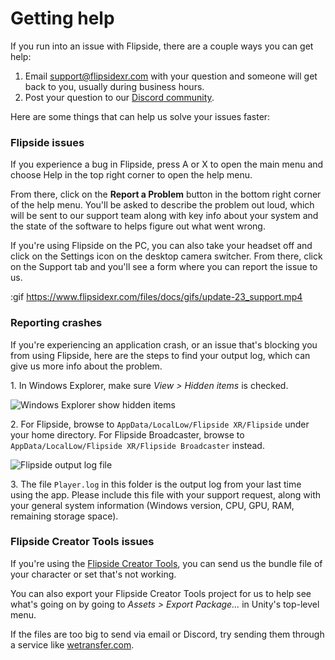 # Getting help

If you run into an issue with Flipside, there are a couple ways you can get help:

1. Email [support@flipsidexr.com](mailto:support@flipsidexr.com) with your question and someone will get back to you, usually during business hours.
2. Post your question to our [Discord community](https://discord.gg/q3n9ppA).

Here are some things that can help us solve your issues faster:

### Flipside issues

If you experience a bug in Flipside, press A or X to open the main menu and choose Help in the top right corner to open the help menu.

From there, click on the **Report a Problem** button in the bottom right corner of the help menu. You'll be asked to describe the problem out loud, which will be sent to our support team along with key info about your system and the state of the software to helps figure out what went wrong.

If you're using Flipside on the PC, you can also take your headset off and click on the Settings icon on the desktop camera switcher. From there, click on the Support tab and you'll see a form where you can report the issue to us.

:gif https://www.flipsidexr.com/files/docs/gifs/update-23_support.mp4

### Reporting crashes

If you're experiencing an application crash, or an issue that's blocking you from using Flipside, here are the steps to find your output log, which can give us more info about the problem.

1\. In Windows Explorer, make sure _View > Hidden items_ is checked.

![Windows Explorer show hidden items](https://www.flipsidexr.com/files/docs/screenshots/windows-explorer-show-hidden-files.png)

2\. For Flipside, browse to `AppData/LocalLow/Flipside XR/Flipside` under your home directory. For Flipside Broadcaster, browse to `AppData/LocalLow/Flipside XR/Flipside Broadcaster` instead.

![Flipside output log file](https://www.flipsidexr.com/files/docs/screenshots/flipside-output-log-location.png)

3\. The file `Player.log` in this folder is the output log from your last time using the app. Please include this file with your support request, along with your general system information (Windows version, CPU, GPU, RAM, remaining storage space).

### Flipside Creator Tools issues

If you're using the [Flipside Creator Tools](/docs/1.0/creator-tools), you can send us the bundle file of your character or set that's not working.

You can also export your Flipside Creator Tools project for us to help see what's going on by going to _Assets > Export Package..._ in Unity's top-level menu.

If the files are too big to send via email or Discord, try sending them through a service like [wetransfer.com](https://wetransfer.com/).
